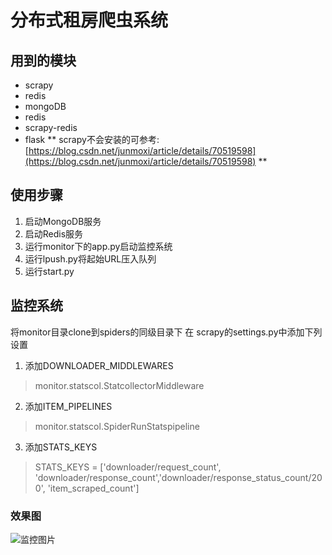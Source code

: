 # 分布式租房爬虫系统

## 用到的模块
- scrapy
- redis
- mongoDB
- redis
- scrapy-redis
- flask
** scrapy不会安装的可参考:[https://blog.csdn.net/junmoxi/article/details/70519598](https://blog.csdn.net/junmoxi/article/details/70519598) **

## 使用步骤

1. 启动MongoDB服务
2. 启动Redis服务
3. 运行monitor下的app.py启动监控系统
4. 运行lpush.py将起始URL压入队列
5. 运行start.py

## 监控系统

将monitor目录clone到spiders的同级目录下
在 scrapy的settings.py中添加下列设置
1. 添加DOWNLOADER_MIDDLEWARES
> monitor.statscol.StatcollectorMiddleware
2. 添加ITEM_PIPELINES
> monitor.statscol.SpiderRunStatspipeline
3. 添加STATS_KEYS
> STATS_KEYS = ['downloader/request_count', 'downloader/response_count','downloader/response_status_count/200', 'item_scraped_count']


### 效果图
![监控图片](https://github.com/pibigstar/scrapy-zufang/blob/master/监控.png)